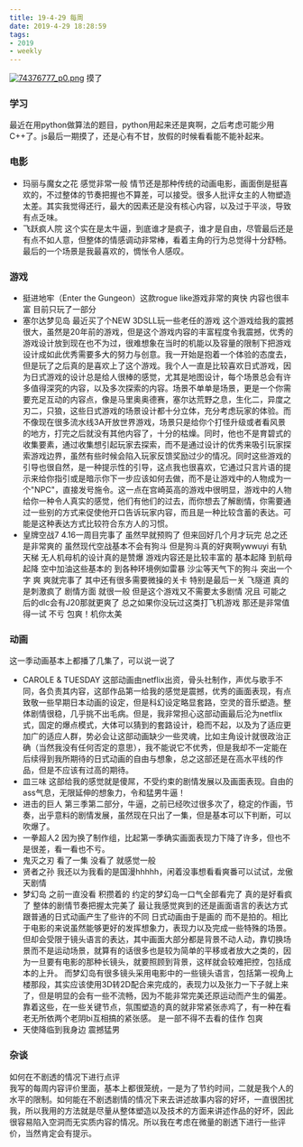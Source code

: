 ```yaml
---
title: 19-4-29 每周
date: 2019-4-29 18:28:59
tags: 
- 2019
- weekly
---
```


[![74376777_p0.png](https://i.loli.net/2019/04/29/5cc6a130138ea.png)](https://i.loli.net/2019/04/29/5cc6a130138ea.png)
摸了

<!-- more -->
### 学习
最近在用python做算法的题目，python用起来还是爽啊，之后考虑可能少用C++了。js最后一期摸了，还是心有不甘，放假的时候看看能不能补起来。

### 电影
- 玛丽与魔女之花 感觉非常一般 情节还是那种传统的动画电影，画面倒是挺喜欢的，不过整体的节奏把握也不算差，可以接受。很多人批评女主的人物塑造太差。其实我觉得还行，最大的因素还是没有核心内容，以及过于平淡，导致有点乏味。
- 飞跃疯人院 这个实在是太牛逼，到底谁才是疯子，谁才是自由，尽管最后还是有点不如人意，但整体的情感调动非常棒，看着主角的行为总觉得十分舒畅。最后的一个场景是我最喜欢的，惆怅令人感叹。

### 游戏
- 挺进地牢（Enter the Gungeon）这款rogue like游戏非常的爽快 内容也很丰富 目前只玩了一部分
- 塞尔达梦见岛 最近买了个NEW 3DSLL玩一些老任的游戏 这个游戏给我的震撼很大，虽然是20年前的游戏，但是这个游戏内容的丰富程度令我震撼，优秀的游戏设计放到现在也不为过，很难想象在当时的机能以及容量的限制下把游戏设计成如此优秀需要多大的努力与创意。我一开始是抱着一个体验的态度去，但是玩了之后真的是喜欢上了这个游戏。我个人一直是比较喜欢日式游戏，因为日式游戏的设计总是给人很棒的感觉，尤其是地图设计，每个场景总会有许多值得深究的内容，以及多次探索的内容。场景不单单是场景，更是一个你需要充足互动的内容点，像是马里奥奥德赛，塞尔达荒野之息，生化二，异度之刃二，只狼，这些日式游戏的场景设计都十分立体，充分考虑玩家的体验。而不像现在很多流水线3A开放世界游戏，场景只是给你个打怪升级或者看风景的地方，打完之后就没有其他内容了，十分的枯燥。同时，他也不是育碧式的收集要素，通过收集想引起玩家去探索，而不是通过设计的优秀来吸引玩家探索游戏边界，虽然有些时候会陷入玩家反馈奖励过少的情况。同时这些游戏的引导也很自然，是一种提示性的引导，这点我也很喜欢，它通过只言片语的提示来给你指引或是暗示你下一步应该如何去做，而不是让游戏中的人物成为一个"NPC"，直接发号施令。这一点在宫崎英高的游戏中很明显，游戏中的人物给你一种令人真实的感觉，他们有他们的过去，而你想去了解剧情，你需要通过一些别的方式来促使他开口告诉玩家内容，而且是一种比较含蓄的表达。可能是这种表达方式比较符合东方人的习惯。
-   皇牌空战7 4.16一周目完事了 虽然早就预购了 但来回好几个月才玩完 总之还是非常爽的
虽然现代空战基本不会有狗斗 但是狗斗真的好爽啊ywwuyi
有轨天梯 无人机母机的设计真的是赞爆
游戏内容还是比较丰富的 基本起降 到航母起降 空中加油这些基本的 到各种环境例如雷暴 沙尘等天气下的狗斗 突出一个字 爽 爽就完事了 其中还有很多需要微操的关卡 特别是最后一关 飞隧道 真的是刺激疯了 剧情方面 就很一般 但是这个游戏又不需要太多剧情
况且 可能之后的dlc会有J20那就更爽了
总之如果你没玩过这类打飞机游戏 那还是非常值得一试 不亏 包爽！机你太美

### 动画
这一季动画基本上都播了几集了，可以说一说了
- CAROLE & TUESDAY 这部动画由netflix出资，骨头社制作，声优与歌手不同，各负责其内容，这部作品第一给我的感觉是震撼，优秀的画面表现，有点致敬一些早期日本动画的设定，但是科幻设定略显套路，空灵的音乐塑造。整体剧情很稳，几乎挑不出毛病。但是，我非常担心这部动画最后沦为netflix式，固定的爆点模式，大体可以猜到的套路设计，稳而不起，以及为了适应更加广的适应人群，势必会让这部动画缺少一些灵魂，比如主角设计就很政治正确（当然我没有任何否定的意思），我不能说它不优秀，但是我却不一定能在后续得到我所期待的日式动画的自由与想象，总之这部还是在高水平线的作品，但是不应该有过高的期待。
- 皿三味 这部给我的感觉就是傻屌，不受约束的剧情发展以及画面表现。自由的ass气息，无限延伸的想象力，令和猛男牛逼！
- 进击的巨人 第三季第二部分，牛逼，之前已经吹过很多次了，稳定的作画，节奏，出乎意料的剧情发展，虽然现在只出了一集，但是基本可以下判断，可以吹爆了。
- 一拳超人2 因为换了制作组，比起第一季确实画面表现力下降了许多，但也不是很差，看一看也不亏。
- 鬼灭之刃 看了一集 没看了 就感觉一般
- 贤者之孙 我还以为我看的是国漫hhhhh，闲着没事想看看爽番可以试试，龙傲天剧情
- 梦幻岛 之前一直没看 积攒着的 约定的梦幻岛一口气全部看完了
真的是好看疯了 整体的剧情节奏把握太完美了
最让我感觉爽到的还是画面语言的表达方式跟普通的日式动画产生了些许的不同
日式动画由于是画的 而不是拍的。相比于电影的来说虽然能够更好的发挥想象力，表现力以及完成一些特殊的场景。但却会受限于镜头语言的表达，其中画面大部分都是背景不动人动，靠切换场景而不是运动场景，就算有的话很多也是较为简单的平移或者放大之类的，因为一旦要有电影的那种长镜头，就要照顾到背景，这样就会较难把控，包括成本的上升。
而梦幻岛有很多镜头采用电影中的一些镜头语言，包括第一视角上楼那段，其实应该使用3D转2D配合来完成的，表现力以及张力一下子就上来了，但是明显的会有一些不流畅，因为不能非常完美还原运动而产生的偏差。
靠着这些，在一些关键节点，氛围塑造的真的就非常紧张赤鸡了，有一种在看老无所依两个老阴bi互相搞的紧张感。
是一部不得不去看的佳作 包爽
- 天使降临到我身边 震撼猛男


### 杂谈
如何在不剧透的情况下进行点评<br>
我写的每周内容评价里面，基本上都很笼统，一是为了节约时间，二就是我个人的水平的限制。如何能在不剧透剧情的情况下来去讲述故事内容的好坏，一直很困扰我，所以我用的方法就是尽量从整体塑造以及技术的方面来讲述作品的好坏，因此很容易陷入空洞而无实质内容的情况。所以我在考虑在微量的剧透下进行一些评价，当然肯定会有提示。
